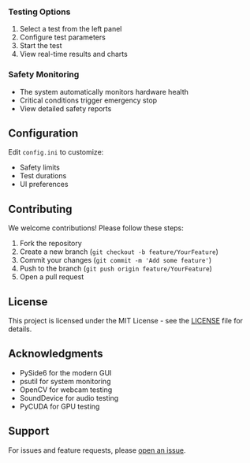 ### Testing Options
1. Select a test from the left panel
2. Configure test parameters
3. Start the test
4. View real-time results and charts

### Safety Monitoring
- The system automatically monitors hardware health
- Critical conditions trigger emergency stop
- View detailed safety reports

## Configuration

Edit `config.ini` to customize:
- Safety limits
- Test durations
- UI preferences

## Contributing

We welcome contributions! Please follow these steps:

1. Fork the repository
2. Create a new branch (`git checkout -b feature/YourFeature`)
3. Commit your changes (`git commit -m 'Add some feature'`)
4. Push to the branch (`git push origin feature/YourFeature`)
5. Open a pull request

## License

This project is licensed under the MIT License - see the [LICENSE](LICENSE) file for details.

## Acknowledgments

- PySide6 for the modern GUI
- psutil for system monitoring
- OpenCV for webcam testing
- SoundDevice for audio testing
- PyCUDA for GPU testing

## Support

For issues and feature requests, please [open an issue](https://github.com/yourusername/hardware-tester/issues).
